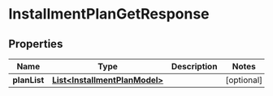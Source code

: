 

# InstallmentPlanGetResponse


## Properties

| Name | Type | Description | Notes |
|------------ | ------------- | ------------- | -------------|
|**planList** | [**List&lt;InstallmentPlanModel&gt;**](InstallmentPlanModel.md) |  |  [optional] |



